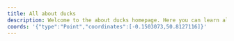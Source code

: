 ```yaml
---
title: All about ducks
description: Welcome to the about ducks homepage. Here you can learn all about ducks
coords: '{"type":"Point","coordinates":[-0.1503073,50.8127116]}'
---
```

